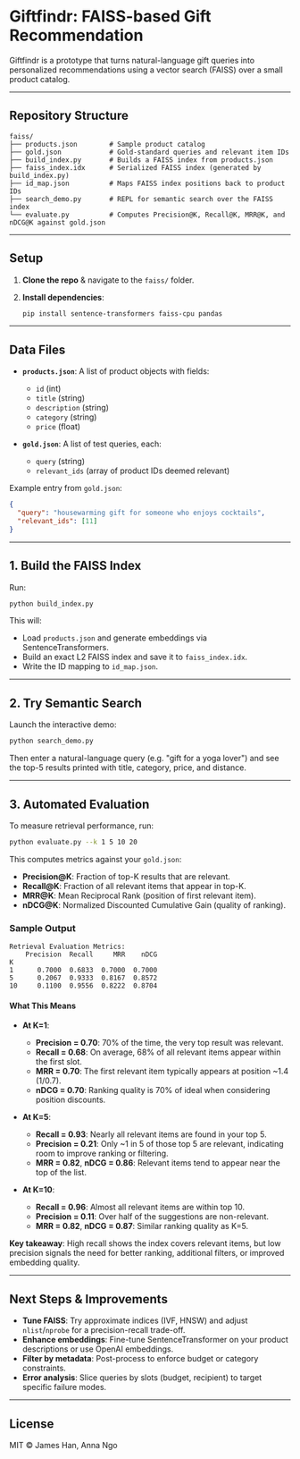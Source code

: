 # Giftfindr: FAISS-based Gift Recommendation

Giftfindr is a prototype that turns natural-language gift queries into personalized recommendations using a vector search (FAISS) over a small product catalog.

---

## Repository Structure

```
faiss/
├── products.json        # Sample product catalog
├── gold.json            # Gold-standard queries and relevant item IDs
├── build_index.py       # Builds a FAISS index from products.json
├── faiss_index.idx      # Serialized FAISS index (generated by build_index.py)
├── id_map.json          # Maps FAISS index positions back to product IDs
├── search_demo.py       # REPL for semantic search over the FAISS index
└── evaluate.py          # Computes Precision@K, Recall@K, MRR@K, and nDCG@K against gold.json
```

---

## Setup

1. **Clone the repo** & navigate to the `faiss/` folder.
2. **Install dependencies**:

   ```bash
   pip install sentence-transformers faiss-cpu pandas
   ```

---

## Data Files

- **`products.json`**: A list of product objects with fields:
  - `id` (int)
  - `title` (string)
  - `description` (string)
  - `category` (string)
  - `price` (float)

- **`gold.json`**: A list of test queries, each:
  - `query` (string)
  - `relevant_ids` (array of product IDs deemed relevant)

Example entry from `gold.json`:

```json
{
  "query": "housewarming gift for someone who enjoys cocktails",
  "relevant_ids": [11]
}
```

---

## 1. Build the FAISS Index

Run:

```bash
python build_index.py
```

This will:
- Load `products.json` and generate embeddings via SentenceTransformers.
- Build an exact L2 FAISS index and save it to `faiss_index.idx`.
- Write the ID mapping to `id_map.json`.

---

## 2. Try Semantic Search

Launch the interactive demo:

```bash
python search_demo.py
```

Then enter a natural-language query (e.g. "gift for a yoga lover") and see the top-5 results printed with title, category, price, and distance.

---

## 3. Automated Evaluation

To measure retrieval performance, run:

```bash
python evaluate.py --k 1 5 10 20
```

This computes metrics against your `gold.json`:

- **Precision@K**: Fraction of top-K results that are relevant.
- **Recall@K**: Fraction of all relevant items that appear in top-K.
- **MRR@K**: Mean Reciprocal Rank (position of first relevant item).
- **nDCG@K**: Normalized Discounted Cumulative Gain (quality of ranking).

### Sample Output

```
Retrieval Evaluation Metrics:
    Precision  Recall     MRR    nDCG
K                                    
1      0.7000  0.6833  0.7000  0.7000
5      0.2067  0.9333  0.8167  0.8572
10     0.1100  0.9556  0.8222  0.8704
```

#### What This Means

- **At K=1**:
  - **Precision = 0.70**: 70% of the time, the very top result was relevant.
  - **Recall = 0.68**: On average, 68% of all relevant items appear within the first slot.
  - **MRR = 0.70**: The first relevant item typically appears at position ~1.4 (1/0.7).
  - **nDCG = 0.70**: Ranking quality is 70% of ideal when considering position discounts.

- **At K=5**:
  - **Recall = 0.93**: Nearly all relevant items are found in your top 5.
  - **Precision = 0.21**: Only ~1 in 5 of those top 5 are relevant, indicating room to improve ranking or filtering.
  - **MRR = 0.82**, **nDCG = 0.86**: Relevant items tend to appear near the top of the list.

- **At K=10**:
  - **Recall = 0.96**: Almost all relevant items are within top 10.
  - **Precision = 0.11**: Over half of the suggestions are non-relevant.
  - **MRR = 0.82**, **nDCG = 0.87**: Similar ranking quality as K=5.

**Key takeaway**: High recall shows the index covers relevant items, but low precision signals the need for better ranking, additional filters, or improved embedding quality.

---

## Next Steps & Improvements

- **Tune FAISS**: Try approximate indices (IVF, HNSW) and adjust `nlist`/`nprobe` for a precision-recall trade-off.
- **Enhance embeddings**: Fine-tune SentenceTransformer on your product descriptions or use OpenAI embeddings.
- **Filter by metadata**: Post-process to enforce budget or category constraints.
- **Error analysis**: Slice queries by slots (budget, recipient) to target specific failure modes.

---

## License

MIT © James Han, Anna Ngo